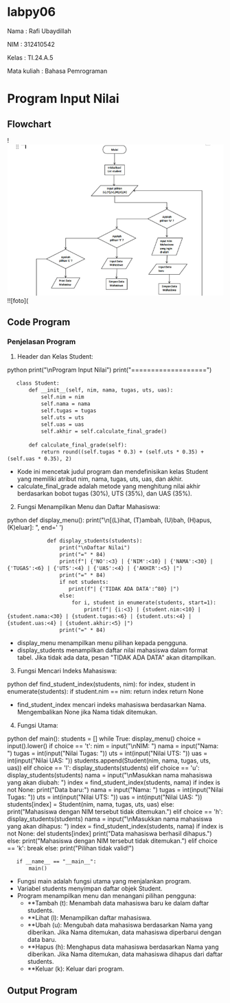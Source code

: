 # labpy06
Nama : Rafi Ubaydillah <p>
NIM : 312410542 <p>
Kelas : TI.24.A.5 <p>
Mata kuliah : Bahasa Pemrograman <p>
# Program Input Nilai
## Flowchart
!![foto](https://github.com/rafiubaydillah/lab.py-06/blob/52d13e46110090b3591215686a22e029e60c1599/WhatsApp%20Image%202024-12-03%20at%2022.08.54_f114eaa6.jpg)
!![foto](
## Code Program



### Penjelasan Program
1. Header dan Kelas Student:
   
python
       print("\nProgram Input Nilai")
       print("===================")
      
       class Student:
           def __init__(self, nim, nama, tugas, uts, uas):
               self.nim = nim
               self.nama = nama
               self.tugas = tugas
               self.uts = uts
               self.uas = uas
               self.akhir = self.calculate_final_grade()
      
           def calculate_final_grade(self):
               return round((self.tugas * 0.3) + (self.uts * 0.35) + (self.uas * 0.35), 2)
   
   - Kode ini mencetak judul program dan mendefinisikan kelas Student yang memiliki atribut nim, nama, tugas, uts, uas, dan akhir.
   - calculate_final_grade adalah metode yang menghitung nilai akhir berdasarkan bobot tugas (30%), UTS (35%), dan UAS (35%).
       
2. Fungsi Menampilkan Menu dan Daftar Mahasiswa:

python
       def display_menu():
                     print("\n[(L)ihat, (T)ambah, (U)bah, (H)apus, (K)eluar]: ", end=' ')
              
                 def display_students(students):
                     print("\nDaftar Nilai")
                     print("=" * 84)
                     print(f"| {'NO':<3} | {'NIM':<10} | {'NAMA':<30} | {'TUGAS':<6} | {'UTS':<4} | {'UAS':<4} | {'AKHIR':<5} |")
                     print("=" * 84)
                     if not students:
                        print(f"| {'TIDAK ADA DATA':^80} |")
                     else:
                         for i, student in enumerate(students, start=1):
                             print(f"| {i:<3} | {student.nim:<10} | {student.nama:<30} | {student.tugas:<6} | {student.uts:<4} | {student.uas:<4} | {student.akhir:<5} |")
                     print("=" * 84)
          
   - display_menu menampilkan menu pilihan kepada pengguna.
   - display_students menampilkan daftar nilai mahasiswa dalam format tabel. Jika tidak ada data, pesan "TIDAK ADA DATA" akan ditampilkan.

3. Fungsi Mencari Indeks Mahasiswa:

python
          def find_student_index(students, nim):
              for index, student in enumerate(students):
                  if student.nim == nim:
                     return index
              return None

   - find_student_index mencari indeks mahasiswa berdasarkan Nama. Mengembalikan None jika Nama tidak ditemukan.


4. Fungsi Utama:

python
       def main():
           students = []
           while True:
               display_menu()
               choice = input().lower()
               if choice == 't':
                   nim = input("\nNIM: ")
                   nama = input("Nama: ")
                   tugas = int(input("Nilai Tugas: "))
                   uts = int(input("Nilai UTS: "))
                   uas = int(input("Nilai UAS: "))
                   students.append(Student(nim, nama, tugas, uts, uas))
               elif choice == 'l':
                   display_students(students)
               elif choice == 'u':
                   display_students(students)
                   nama = input("\nMasukkan nama mahasiswa yang akan diubah: ")
                   index = find_student_index(students, nama)
                   if index is not None:
                       print("Data baru:")
                       nama = input("Nama: ")
                       tugas = int(input("Nilai Tugas: "))
                       uts = int(input("Nilai UTS: "))
                       uas = int(input("Nilai UAS: "))
                       students[index] = Student(nim, nama, tugas, uts, uas)
                   else:
                       print("Mahasiswa dengan NIM tersebut tidak ditemukan.")
               elif choice == 'h':
                   display_students(students)
                   nama = input("\nMasukkan nama mahasiswa yang akan dihapus: ")
                   index = find_student_index(students, nama)
                   if index is not None:
                       del students[index]
                       print("Data mahasiswa berhasil dihapus.")
                   else:
                       print("Mahasiswa dengan NIM tersebut tidak ditemukan.")
               elif choice == 'k':
                   break
               else:
                   print("Pilihan tidak valid!")
       
       if __name__ == "__main__":
           main()


   - Fungsi main adalah fungsi utama yang menjalankan program.
   - Variabel students menyimpan daftar objek Student.
   - Program menampilkan menu dan menangani pilihan pengguna:
     - **Tambah (t): Menambah data mahasiswa baru ke dalam daftar students.
     - **Lihat (l): Menampilkan daftar mahasiswa.
     - **Ubah (u): Mengubah data mahasiswa berdasarkan Nama yang diberikan. Jika Nama ditemukan, data mahasiswa diperbarui dengan data baru.
     - **Hapus (h): Menghapus data mahasiswa berdasarkan Nama yang diberikan. Jika Nama ditemukan, data mahasiswa dihapus dari daftar students.
     - **Keluar (k): Keluar dari program.
## Output Program

